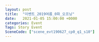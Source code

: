 ```yaml
---
layout: post
title:  "이벤트_2019여름_0화_오프닝"
date:   2021-01-05 15:00:00 +0000
categories: Event
Tags: Story Event
SceneCode: ["scene_evt190627_cp0_q1_s10"]
---
```

